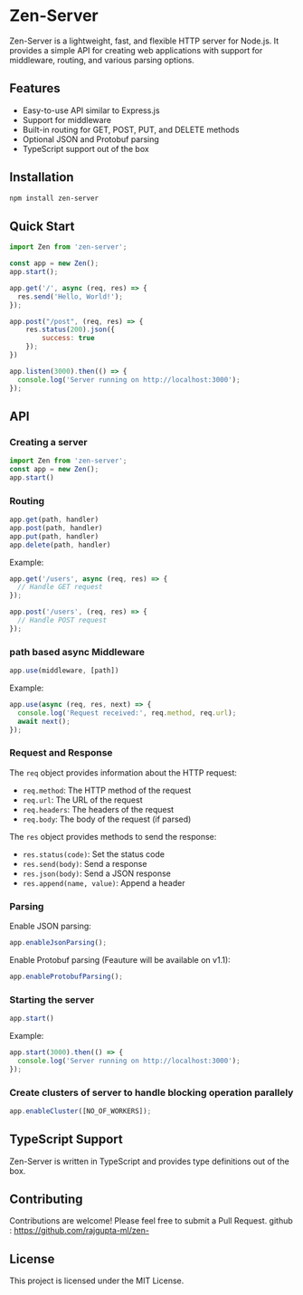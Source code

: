 # Zen-Server

Zen-Server is a lightweight, fast, and flexible HTTP server for Node.js. It provides a simple API for creating web applications with support for middleware, routing, and various parsing options.

## Features

- Easy-to-use API similar to Express.js
- Support for middleware
- Built-in routing for GET, POST, PUT, and DELETE methods
- Optional JSON and Protobuf parsing
- TypeScript support out of the box

## Installation

```bash
npm install zen-server
```

## Quick Start

```javascript
import Zen from 'zen-server';

const app = new Zen();
app.start();

app.get('/', async (req, res) => {
  res.send('Hello, World!');
});

app.post("/post", (req, res) => {
    res.status(200).json({
        success: true
    });
})

app.listen(3000).then(() => {
  console.log('Server running on http://localhost:3000');
});
```

## API

### Creating a server

```javascript
import Zen from 'zen-server';
const app = new Zen();
app.start()
```

### Routing

```javascript
app.get(path, handler)
app.post(path, handler)
app.put(path, handler)
app.delete(path, handler)
```

Example:

```javascript
app.get('/users', async (req, res) => {
  // Handle GET request
});

app.post('/users', (req, res) => {
  // Handle POST request
});
```

### path based async Middleware

```javascript
app.use(middleware, [path])
```


Example:

```javascript
app.use(async (req, res, next) => {
  console.log('Request received:', req.method, req.url);
  await next();
});
```

### Request and Response

The `req` object provides information about the HTTP request:

- `req.method`: The HTTP method of the request
- `req.url`: The URL of the request
- `req.headers`: The headers of the request
- `req.body`: The body of the request (if parsed)

The `res` object provides methods to send the response:

- `res.status(code)`: Set the status code
- `res.send(body)`: Send a response
- `res.json(body)`: Send a JSON response
- `res.append(name, value)`: Append a header

### Parsing

Enable JSON parsing:

```javascript
app.enableJsonParsing();
```

Enable Protobuf parsing (Feauture will be available on v1.1):
```javascript
app.enableProtobufParsing();
```

### Starting the server

```javascript
app.start()
```
Example:
```javascript
app.start(3000).then(() => {
  console.log('Server running on http://localhost:3000');
});
```

### Create clusters of server to handle blocking operation parallely

```javascript
app.enableCluster([NO_OF_WORKERS]);
```

## TypeScript Support

Zen-Server is written in TypeScript and provides type definitions out of the box.

## Contributing

Contributions are welcome! Please feel free to submit a Pull Request.
github : https://github.com/rajgupta-ml/zen-
## License

This project is licensed under the MIT License.
